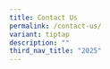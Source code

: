 ```yaml
---
title: Contact Us
permalink: /contact-us/
variant: tiptap
description: ""
third_nav_title: "2025"
---
```

